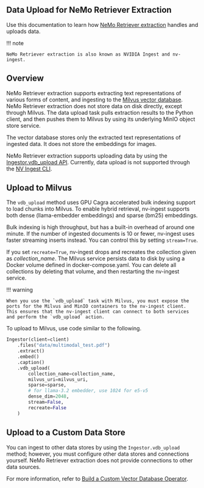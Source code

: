 ## Data Upload for NeMo Retriever Extraction

Use this documentation to learn how [NeMo Retriever extraction](overview.md) handles and uploads data.

!!! note

    NeMo Retriever extraction is also known as NVIDIA Ingest and nv-ingest.

## Overview

NeMo Retriever extraction supports extracting text representations of various forms of content, 
and ingesting to the [Milvus vector database](https://milvus.io/). 
NeMo Retriever extraction does not store data on disk directly, except through Milvus. 
The data upload task pulls extraction results to the Python client, 
and then pushes them to Milvus by using its underlying MinIO object store service.

The vector database stores only the extracted text representations of ingested data. 
It does not store the embeddings for images.

NeMo Retriever extraction supports uploading data by using the [Ingestor.vdb_upload API](nv-ingest-python-api.md). 
Currently, data upload is not supported through the [NV Ingest CLI](nv-ingest_cli.md).
 


## Upload to Milvus

The `vdb_upload` method uses GPU Cagra accelerated bulk indexing support to load chunks into Milvus. 
To enable hybrid retrieval, nv-ingest supports both dense (llama-embedder embeddings) and sparse (bm25) embeddings. 

Bulk indexing is high throughput, but has a built-in overhead of around one minute. 
If the number of ingested documents is 10 or fewer, nv-ingest uses faster streaming inserts instead. 
You can control this by setting `stream=True`. 

If you set `recreate=True`, nv-ingest drops and recreates the collection given as *collection_name*. 
The Milvus service persists data to disk by using a Docker volume defined in docker-compose.yaml. 
You can delete all collections by deleting that volume, and then restarting the nv-ingest service.

!!! warning

    When you use the `vdb_upload` task with Milvus, you must expose the ports for the Milvus and MinIO containers to the nv-ingest client. This ensures that the nv-ingest client can connect to both services and perform the `vdb_upload` action.

To upload to Milvus, use code similar to the following.

```python
Ingestor(client=client)
    .files("data/multimodal_test.pdf")
    .extract()
    .embed()
    .caption()
    .vdb_upload(
        collection_name=collection_name,
        milvus_uri=milvus_uri,
        sparse=sparse,
        # for llama-3.2 embedder, use 1024 for e5-v5
        dense_dim=2048,
        stream=False,
        recreate=False
    )
```



## Upload to a Custom Data Store

You can ingest to other data stores by using the `Ingestor.vdb_upload` method; 
however, you must configure other data stores and connections yourself. 
NeMo Retriever extraction does not provide connections to other data sources. 

For more information, refer to [Build a Custom Vector Database Operator](https://github.com/NVIDIA/nv-ingest/blob/main/examples/building_vdb_operator.ipynb).

